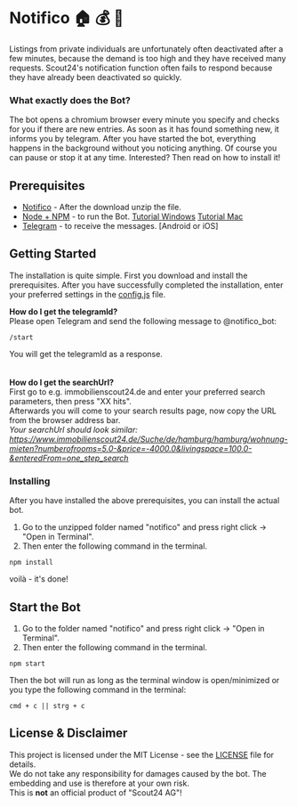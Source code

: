# Notifico :house: :moneybag: :car:
Listings from private individuals are unfortunately often deactivated after a few minutes, because the demand is too high and they have received many requests.
Scout24's notification function often fails to respond because they have already been deactivated so quickly.

### What exactly does the Bot?
The bot opens a chromium browser every minute you specify and checks for you if there are new entries.
As soon as it has found something new, it informs you by telegram.
After you have started the bot, everything happens in the background without you noticing anything.
Of course you can pause or stop it at any time.
Interested? Then read on how to install it!

## Prerequisites
* [Notifico](https://github.com/MrNico96/notifico/archive/master.zip) - After the download unzip the file.
* [Node + NPM](https://nodejs.org/de/download/) - to run the Bot. [Tutorial Windows](https://treehouse.github.io/installation-guides/windows/node-windows.html) [Tutorial Mac](https://treehouse.github.io/installation-guides/mac/node-mac.html)
* [Telegram](https://telegram.org/) - to receive the messages. [Android or iOS]

## Getting Started
The installation is quite simple. First you download and install the prerequisites.
After you have successfully completed the installation, enter your preferred settings in the [config.js](config.js) file.

**How do I get the telegramId?**<br/>
Please open Telegram and send the following message to @notifico_bot:
```
/start
```
You will get the telegramId as a response.<br>
<br/><br/>
**How do I get the searchUrl?**<br/>
First go to e.g. immobilienscout24.de and enter your preferred search parameters, then press "XX hits".<br/>
Afterwards you will come to your search results page, now copy the URL from the browser address bar.<br/>
*Your searchUrl should look similar:*<br/>
*https://www.immobilienscout24.de/Suche/de/hamburg/hamburg/wohnung-mieten?numberofrooms=5.0-&price=-4000.0&livingspace=100.0-&enteredFrom=one_step_search*

### Installing
After you have installed the above prerequisites, you can install the actual bot.
1. Go to the unzipped folder named "notifico" and press right click -> "Open in Terminal".
1. Then enter the following command in the terminal.
```
npm install
```
voilà - it's done!<br>

## Start the Bot
1. Go to the folder named "notifico" and press right click -> "Open in Terminal".
1. Then enter the following command in the terminal.
```
npm start
```
Then the bot will run as long as the terminal window is open/minimized or you type the following command in the terminal:
```
cmd + c || strg + c
```

## License & Disclaimer

This project is licensed under the MIT License - see the [LICENSE](LICENSE) file for details.  
We do not take any responsibility for damages caused by the bot. The embedding and use is therefore at your own risk.  
This is **not** an official product of "Scout24 AG"!
